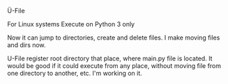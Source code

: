 Ü-File

For Linux systems
Execute on Python 3 only

Now it can jump to directories, create and delete files.
I make moving files and dirs now.

U-File register root directory that place, where main.py file is located.
It would be good if it could execute from any place, without moving file from one directory to another, etc.
I'm working on it.
